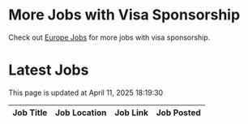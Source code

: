 # More Jobs with Visa Sponsorship

Check out [Europe Jobs](https://github.com/sureshparimi/europejobs#latest-jobs) for more jobs with visa sponsorship.

# Latest Jobs

This page is updated at April 11, 2025 18:19:30

| Job Title | Job Location | Job Link | Job Posted |
| --- | --- | --- | --- |
